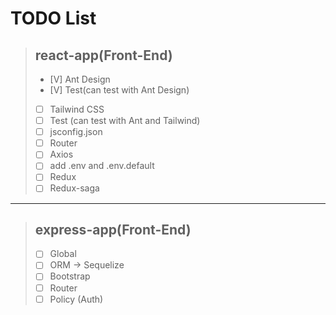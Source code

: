 # TODO List

> ## react-app(Front-End)
> - [V] Ant Design
> - [V] Test(can test with Ant Design)
> - [ ] Tailwind CSS
> - [ ] Test (can test with Ant and Tailwind)
> - [ ] jsconfig.json
> - [ ] Router
> - [ ] Axios
> - [ ] add .env and .env.default
> - [ ] Redux
> - [ ] Redux-saga

- - -

> ## express-app(Front-End)
> - [ ] Global
> - [ ] ORM &rarr; Sequelize
> - [ ] Bootstrap
> - [ ] Router
> - [ ] Policy (Auth)